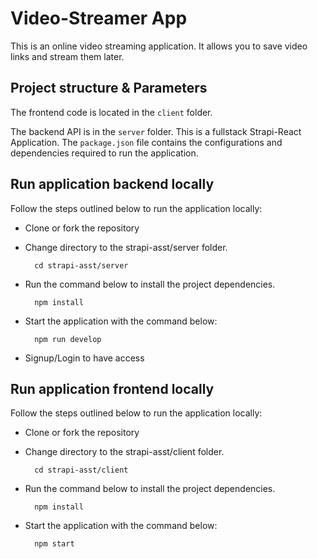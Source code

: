 # Video-Streamer App

This is an online video streaming application. It allows you to save video links and stream them later.

## Project structure & Parameters
The frontend code is located in the `client` folder.

The backend API is in the `server` folder. This is a fullstack Strapi-React Application.
The `package.json` file contains the configurations and dependencies required to run the application.

## Run application backend locally
Follow the steps outlined below to run the application locally:

* Clone or fork the repository

* Change directory to the strapi-asst/server folder.

        cd strapi-asst/server
    
* Run the command below to install the project dependencies.

        npm install
* Start the application with the command below:

        npm run develop
        
* Signup/Login to have access 


## Run application frontend locally
Follow the steps outlined below to run the application locally:

* Clone or fork the repository

* Change directory to the strapi-asst/client folder.

        cd strapi-asst/client
    
* Run the command below to install the project dependencies.

        npm install
* Start the application with the command below:

        npm start
